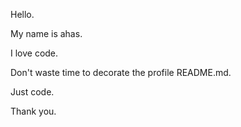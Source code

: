 Hello.

My name is ahas.

I love code.

Don't waste time to decorate the profile README.md.

Just code.

Thank you.

